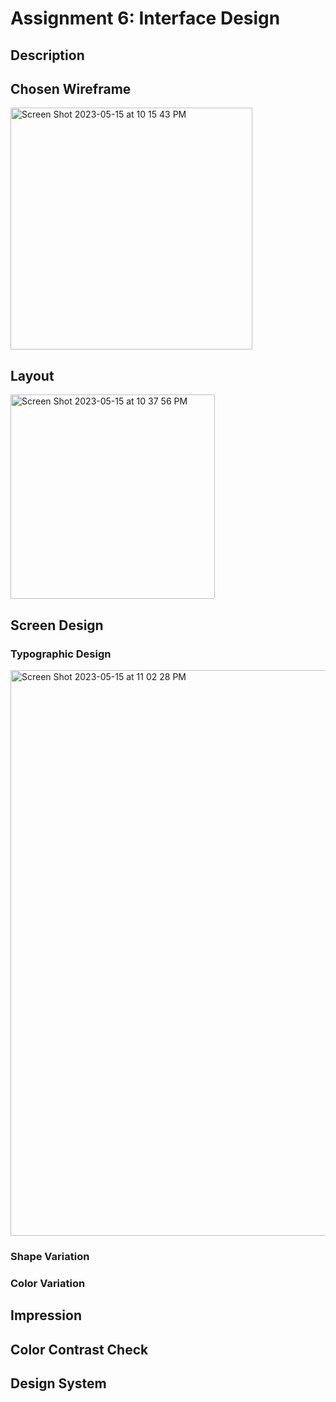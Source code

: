 # Assignment 6: Interface Design
## Description
## Chosen Wireframe
<img width="387" alt="Screen Shot 2023-05-15 at 10 15 43 PM" src="https://github.com/britslambs/DH110/assets/119825654/14c07a2c-7cc3-4461-b5b2-11307e50c627">

## Layout
<img width="327" alt="Screen Shot 2023-05-15 at 10 37 56 PM" src="https://github.com/britslambs/DH110/assets/119825654/d4ec1b0c-f8b4-4058-8110-afdbda2c22c6">

## Screen Design

### Typographic Design
<img width="905" alt="Screen Shot 2023-05-15 at 11 02 28 PM" src="https://github.com/britslambs/DH110/assets/119825654/02cbdf14-9d6d-46d9-9c1a-da2a9907d963">

### Shape Variation 
### Color Variation
##  Impression 
## Color Contrast Check
## Design System
